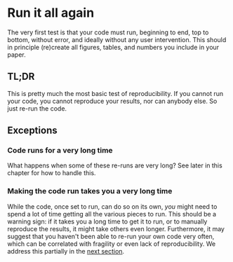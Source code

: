 # Run it all again

The very first test is that your code must run, beginning to end, top to bottom, without error, and ideally without any user intervention. This should in principle (re)create all figures, tables, and numbers you include in your paper. 

## TL;DR

This is pretty much the most basic test of reproducibility. If you cannot run your code, you cannot reproduce your results, nor can anybody else. So just re-run the code.

## Exceptions

### Code runs for a very long time

What happens when some of these re-runs are very long? See later in this chapter for how to handle this.

### Making the code run takes you a very long time

While the code, once set to run, can do so on its own, *you* might need to spend a lot of time getting all the various pieces to run. This should be a warning sign: if it takes you a long time to get it to run, or to manually reproduce the results, it might take others even longer. Furthermore, it may suggest that you haven't been able to re-run your own code very often, which can be correlated with fragility or even lack of reproducibility. We address this partially in the [next section](hands-off-running).
